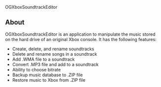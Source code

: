 OGXboxSoundtrackEditor
## About
OGXboxSoundtrackEditor is an application to manipulate the music stored on the hard drive of an original Xbox console.  It has the following features:
* Create, delete, and rename soundtracks
* Delete and rename songs in a soundtrack
* Add .WMA file to a soundtrack
* Convert .MP3 file and add to a soundtrack
* Ability to choose bitrate
* Backup music database to .ZIP file
* Restore music to Xbox from .ZIP file
